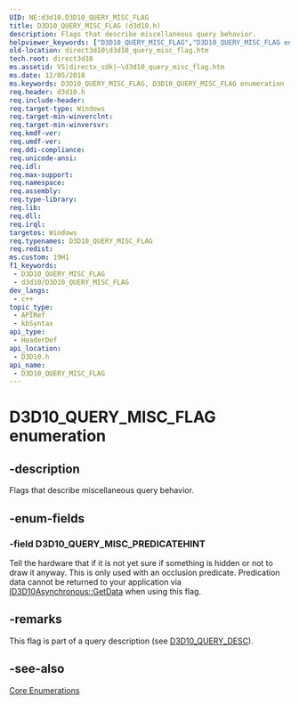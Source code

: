 ```yaml
---
UID: NE:d3d10.D3D10_QUERY_MISC_FLAG
title: D3D10_QUERY_MISC_FLAG (d3d10.h)
description: Flags that describe miscellaneous query behavior.
helpviewer_keywords: ["D3D10_QUERY_MISC_FLAG","D3D10_QUERY_MISC_FLAG enumeration [Direct3D 10]","D3D10_QUERY_MISC_PREDICATEHINT","afca49a1-e15e-21f0-d3cc-592d3ba4b0cd","d3d10/D3D10_QUERY_MISC_FLAG","d3d10/D3D10_QUERY_MISC_PREDICATEHINT","direct3d10.d3d10_query_misc_flag"]
old-location: direct3d10\d3d10_query_misc_flag.htm
tech.root: direct3d10
ms.assetid: VS|directx_sdk|~\d3d10_query_misc_flag.htm
ms.date: 12/05/2018
ms.keywords: D3D10_QUERY_MISC_FLAG, D3D10_QUERY_MISC_FLAG enumeration [Direct3D 10], D3D10_QUERY_MISC_PREDICATEHINT, afca49a1-e15e-21f0-d3cc-592d3ba4b0cd, d3d10/D3D10_QUERY_MISC_FLAG, d3d10/D3D10_QUERY_MISC_PREDICATEHINT, direct3d10.d3d10_query_misc_flag
req.header: d3d10.h
req.include-header: 
req.target-type: Windows
req.target-min-winverclnt: 
req.target-min-winversvr: 
req.kmdf-ver: 
req.umdf-ver: 
req.ddi-compliance: 
req.unicode-ansi: 
req.idl: 
req.max-support: 
req.namespace: 
req.assembly: 
req.type-library: 
req.lib: 
req.dll: 
req.irql: 
targetos: Windows
req.typenames: D3D10_QUERY_MISC_FLAG
req.redist: 
ms.custom: 19H1
f1_keywords:
 - D3D10_QUERY_MISC_FLAG
 - d3d10/D3D10_QUERY_MISC_FLAG
dev_langs:
 - c++
topic_type:
 - APIRef
 - kbSyntax
api_type:
 - HeaderDef
api_location:
 - D3D10.h
api_name:
 - D3D10_QUERY_MISC_FLAG
---
```


# D3D10_QUERY_MISC_FLAG enumeration


## -description

Flags that describe miscellaneous query behavior.

## -enum-fields

### -field D3D10_QUERY_MISC_PREDICATEHINT

Tell the hardware that if it is not yet sure if something is hidden or not to draw it anyway. This is only used with an occlusion predicate. Predication data cannot be returned to your application via <a href="https://docs.microsoft.com/windows/desktop/api/d3d10/nf-d3d10-id3d10asynchronous-getdata">ID3D10Asynchronous::GetData</a> when using this flag.

## -remarks

This flag is part of a query description (see <a href="https://docs.microsoft.com/windows/desktop/api/d3d10/ns-d3d10-d3d10_query_desc">D3D10_QUERY_DESC</a>).

## -see-also

<a href="https://docs.microsoft.com/windows/desktop/direct3d10/d3d10-graphics-reference-d3d10-core-enums">Core Enumerations</a>

